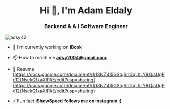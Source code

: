 <h1 align="center">Hi 👋, I'm Adam Eldaly</h1>
<h3 align="center">Backend & A.I Software Engineer</h3>

<p align="left"> <img src="https://komarev.com/ghpvc/?username=adsy42&label=Profile%20views&color=0e75b6&style=flat" alt="adsy42" /> </p>

- 🔭 I’m currently working on **iBook**

- 📫 How to reach me **adsy2004@gmail.com**

- 📄 Resume [https://docs.google.com/document/d/18IvZ4I5GStqSnGqLhLY9QiaUgPc12tNsekQ1xaXIPAE/edit?usp=sharing](https://docs.google.com/document/d/18IvZ4I5GStqSnGqLhLY9QiaUgPc12tNsekQ1xaXIPAE/edit?usp=sharing)

- ⚡ Fun fact **iShowSpeed follows me on instagram :)**
